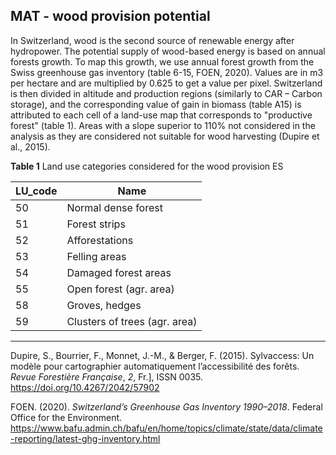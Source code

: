 ## MAT - wood provision potential

In Switzerland, wood is the second source of renewable energy after hydropower. The potential supply of wood-based energy is based on annual forests growth. To map this growth, we use annual forest growth from the Swiss greenhouse gas inventory (table 6-15, FOEN, 2020). Values are in m3 per hectare and are multiplied by 0.625 to get a value per pixel. Switzerland is then divided in altitude and production regions (similarly to CAR – Carbon storage), and the corresponding value of gain in biomass (table A15) is attributed to each cell of a land-use map that corresponds to "productive forest" (table 1). Areas with a slope superior to 110% not considered in the analysis as they are considered not suitable for wood harvesting (Dupire et al., 2015). 

**Table 1** Land use categories considered for the wood provision ES

| LU_code | Name                           |
| ------- | ------------------------------ |
| 50      | Normal dense forest            |
| 51      | Forest strips                  |
| 52      | Afforestations                 |
| 53      | Felling areas                  |
| 54      | Damaged forest areas           |
| 55      | Open forest (agr. area)        |
| 58      | Groves, hedges                 |
| 59      | Clusters of trees (agr.  area) |

-----

Dupire, S., Bourrier, F., Monnet, J.-M., & Berger, F. (2015). Sylvaccess: Un modèle pour cartographier automatiquement l’accessibilité des forêts. *Revue Forestière Française*, *2*, Fr.], ISSN 0035. https://doi.org/10.4267/2042/57902

FOEN. (2020). *Switzerland’s Greenhouse Gas Inventory 1990–2018*. Federal Office for the Environment. https://www.bafu.admin.ch/bafu/en/home/topics/climate/state/data/climate-reporting/latest-ghg-inventory.html

 